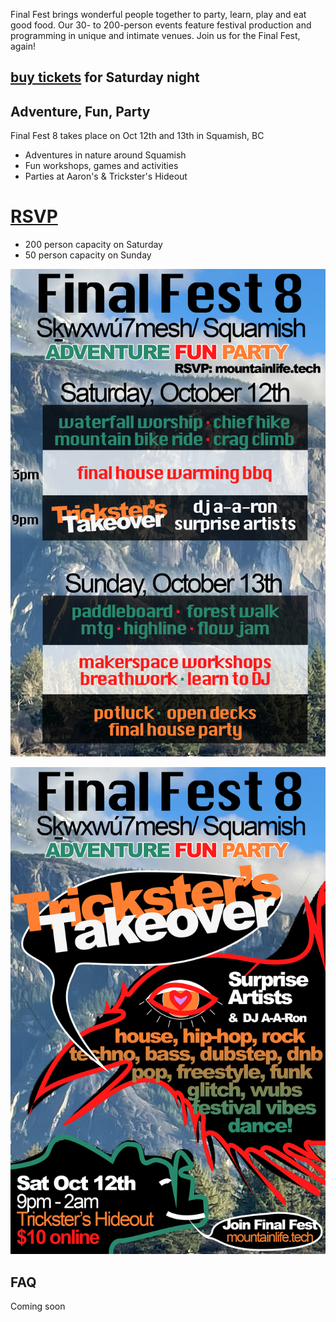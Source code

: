 Final Fest brings wonderful people together to party, learn, play and eat good food. Our 30- to 200-person events feature festival production and programming in unique and intimate venues. Join us for the Final Fest, again!

## [buy tickets](https://trickstershideout.ca/event/final-fest-8/) for Saturday night

## Adventure, Fun, Party
Final Fest 8 takes place on Oct 12th and 13th in Squamish, BC
- Adventures in nature around Squamish
- Fun workshops, games and activities
- Parties at Aaron's & Trickster's Hideout

# [RSVP](https://forms.gle/FneKNjrGYj3SM1526)
- 200 person capacity on Saturday
- 50 person capacity on Sunday

![alt text](/ff8program.png)

![alt text](/ff8poster.png)

## FAQ
Coming soon
